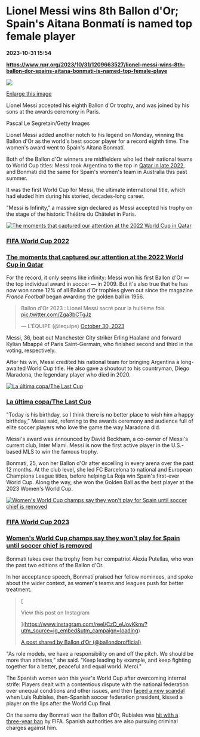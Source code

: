 # Lionel Messi wins 8th Ballon d'Or; Spain's Aitana Bonmatí is named top female player

**2023-10-31 15:54**

**https://www.npr.org/2023/10/31/1209663527/lionel-messi-wins-8th-ballon-dor-spains-aitana-bonmati-is-named-top-female-playe**

 ![](https://media.npr.org/assets/img/2023/10/31/gettyimages-1765754002-ce24fc773b9ae858170a5f4f0f5c3f723ccd584f-s1100-c50.jpg) 

[Enlarge this image](https://media.npr.org/assets/img/2023/10/31/gettyimages-1765754002-ce24fc773b9ae858170a5f4f0f5c3f723ccd584f-s1200.jpg)

Lionel Messi accepted his eighth Ballon d'Or trophy, and was joined by his sons at the awards ceremony in Paris.

Pascal Le Segretain/Getty Images

Lionel Messi added another notch to his legend on Monday, winning the Ballon d'Or as the world's best soccer player for a record eighth time. The women's award went to Spain's Aitana Bonmatí.

Both of the Ballon d'Or winners are midfielders who led their national teams to World Cup titles: Messi took Argentina to the top in [Qatar in late 2022](https://www.npr.org/2022/12/19/1143835164/2022-world-cup-qatar), and Bonmatí did the same for Spain's women's team in Australia this past summer.

It was the first World Cup for Messi, the ultimate international title, which had eluded him during his storied, decades-long career.

"Messi is Infinity," a massive sign declared as Messi accepted his trophy on the stage of the historic Théâtre du Châtelet in Paris.

[![The moments that captured our attention at the 2022 World Cup in Qatar](https://media.npr.org/assets/img/2022/12/18/gettyimages-1450118530_sq-bcb6525c7fb77309e480b0f7f4aa7b68304b03e6-s100-c15.jpg)](https://www.npr.org/2022/12/19/1143835164/2022-world-cup-qatar)

### [FIFA World Cup 2022](https://www.npr.org/series/1134840606/fifa-world-cup-2022)

### [The moments that captured our attention at the 2022 World Cup in Qatar](https://www.npr.org/2022/12/19/1143835164/2022-world-cup-qatar)

For the record, it only seems like infinity: Messi won his first Ballon d'Or **—** the top individual award in soccer **—** in 2009. But it's also true that he has now won some 12% of all Ballon d'Or trophies given out since the magazine _France Football_ began awarding the golden ball in 1956.

> Ballon d'Or 2023 : Lionel Messi sacré pour la huitième fois [pic.twitter.com/Zga3bCTgJz](https://t.co/Zga3bCTgJz)
> 
> — L'ÉQUIPE (@lequipe) [October 30, 2023](https://twitter.com/lequipe/status/1719117010179678257?ref_src=twsrc%5Etfw)

Messi, 36, beat out Manchester City striker Erling Haaland and forward Kylian Mbappé of Paris Saint-Germain, who finished second and third in the voting, respectively.

After his win, Messi credited his national team for bringing Argentina a long-awaited World Cup title. He also gave a shoutout to his countryman, Diego Maradona, the legendary player who died in 2020.

[![La última copa/The Last Cup](https://media.npr.org/assets/img/2022/11/02/the-last-cup-final_sq-5e4d3a1b77edff65f12b1b2ef899477248ac8179.jpg?s=100&c=15&f=jpeg)](https://www.npr.org/podcasts/510367/the-last-cup)

### [La última copa/The Last Cup](https://www.npr.org/podcasts/510367/the-last-cup)

"Today is his birthday, so I think there is no better place to wish him a happy birthday," Messi said, referring to the awards ceremony and audience full of elite soccer players who love the game the way Maradona did.

Messi's award was announced by David Beckham, a co-owner of Messi's current club, Inter Miami. Messi is now the first active player in the U.S.-based MLS to win the famous trophy.

Bonmatí, 25, won her Ballon d'Or after excelling in every arena over the past 12 months. At the club level, she led FC Barcelona to national and European Champions League titles, before helping La Roja win Spain's first-ever World Cup. Along the way, she won the Golden Ball as the best player at the 2023 Women's World Cup.

[![Women's World Cup champs say they won't play for Spain until soccer chief is removed](https://media.npr.org/assets/img/2023/08/25/ap22258388592454_sq-388e7c62b9e075a6327bac6656747f2ac7d00bbf-s100-c15.jpg)](https://www.npr.org/2023/08/25/1196016888/womens-world-cup-spain-luis-rubiales-resign-jenni-hermoso)

### [FIFA World Cup 2023](https://www.npr.org/series/1189322535/fifa-world-cup-2023)

### [Women's World Cup champs say they won't play for Spain until soccer chief is removed](https://www.npr.org/2023/08/25/1196016888/womens-world-cup-spain-luis-rubiales-resign-jenni-hermoso)

Bonmatí takes over the trophy from her compatriot Alexia Putellas, who won the past two editions of the Ballon d'Or.

In her acceptance speech, Bonmatí praised her fellow nominees, and spoke about the wider context, as women's teams and leagues push for better treatment.

> [
> 
> View this post on Instagram
> 
> ](https://www.instagram.com/reel/CzD_eUovKkm/?utm_source=ig_embed&utm_campaign=loading)
> 
> [A post shared by Ballon d’Or (@ballondorofficial)](https://www.instagram.com/reel/CzD_eUovKkm/?utm_source=ig_embed&utm_campaign=loading)

"As role models, we have a responsibility on and off the pitch. We should be more than athletes," she said. "Keep leading by example, and keep fighting together for a better, peaceful and equal world. Merci."

The Spanish women won this year's World Cup after overcoming internal strife: Players dealt with a contentious dispute with the national federation over unequal conditions and other issues, and then [faced a new scandal](https://www.npr.org/2023/08/25/1196016888/womens-world-cup-spain-luis-rubiales-resign-jenni-hermoso) when Luis Rubiales, then-Spanish soccer federation president, kissed a player on the lips after the World Cup final.

On the same day Bonmatí won the Ballon d'Or, Rubiales was [hit with a three-year ban](https://www.npr.org/2023/09/15/1199727359/luis-rubiales-spain-soccer-world-cup-controversy-explained) by FIFA. Spanish authorities are also pursuing criminal charges against him.